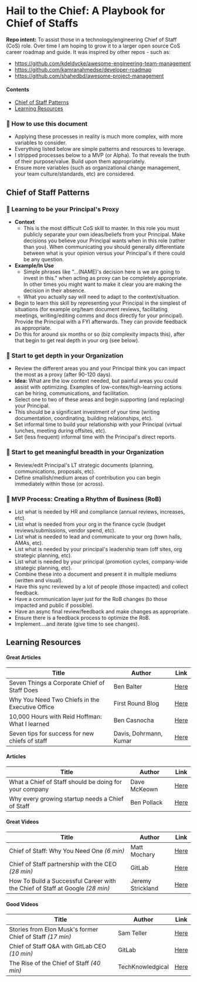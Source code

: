 # Hail to the Chief: A Playbook for Chief of Staffs
**Repo intent:** To assist those in a technology/engineering Chief of Staff (CoS) role. Over time I am hoping to grow it to a larger open source CoS career roadmap and guide. It was inspired by other repos - such as:
* https://github.com/kdeldycke/awesome-engineering-team-management
* https://github.com/kamranahmedse/developer-roadmap
* https://github.com/shahedbd/awesome-project-management

#### Contents
- [Chief of Staff Patterns](https://github.com/mattnigh/hail_to_the_chief/edit/main/README.md#chief-of-staff-patterns)
- [Learning Resources](https://github.com/mattnigh/hail_to_the_chief/edit/main/README.md#learning-resources)

### :blue_book: How to use this document
- Applying these processes in reality is much more complex, with more variables to consider.
- Everything listed below are simple patterns and resources to leverage.
- I stripped processes below to a MVP (or Alpha). To that reveals the truth of their purpose/value. Build upon them appropriately.
- Ensure more variables (such as organizational change management, your team culture/standards, etc) are considered.

##  Chief of Staff Patterns

###  :mega: Learning to be your Principal's Proxy
- **Context**
  - This is the most difficult CoS skill to master. In this role you must publicly separate your own ideas/beliefs from your Principal. Make decisions you believe your Principal wants when in this role (rather than you). When communicating you should generally differentiate between what is your opinion versus your Principal's if there could be any question.
- **Example/In Use**
  - Simple phrases like "...(NAME)'s decision here is we are going to invest in this." when acting as proxy can be completely appropriate. In other times you might want to make it clear you are making the decision in their absence.
  - What you actually say will need to adapt to the context/situation.
- Begin to learn this skill by representing your Principal in the simplest of situations (for example org/team document reviews, facilitating meetings, writing/editing comms and docs directly for your principal). Provide the Principal with a FYI afterwards. They can provide feedback as appropriate.
- Do this for around six months or so (biz complexity impacts this), after that begin to get real depth in your org (see below).

### 🏢 Start to get depth in your Organization
- Review the different areas you and your Principal think you can impact the most as a proxy (after 90-120 days).
- **Idea:** What are the low context needed, but painful areas you could assist with optimizing. Examples of low-contex/high-learning actions can be hiring, communications, and facilitation.
- Select one to two of these areas and begin supporting (and replacing) your Principal.
- This should be a significant investment of your time (writing documentation, coordinating, building relationships, etc).
- Set informal time to build your relationship with your Principal (virtual lunches, meeting during offsites, etc).
- Set (less frequent) informal time with the Principal's direct reports.

### 🏢 Start to get meaningful breadth in your Organization
- Review/edit Principal's LT strategic documents (planning, communications, proposals, etc).  
- Define smallish/medium areas of contribution you can begin immediately within those (or across).

### 📆 MVP Process: Creating a Rhythm of Business (RoB)
- List what is needed by HR and compliance (annual reviews, increases, etc).
- List what is needed from your org in the finance cycle (budget reviews/submissions, vendor spend, etc).
- List what is needed to lead and communicate to your org (town halls, AMAs, etc).
- List what is needed by your principal's leadership team (off sites, org strategic planning, etc).
- List what is needed by your principal (promotion cycles, company-wide strategic planning, etc).
- Combine these into a document and present it in multiple mediums (written and visual).
- Have this sync reviewed by a lot of people (those impacted) and collect feedback.
- Have a communication layer just for the RoB changes (to those impacted and public if possible).
- Have an async final review/feedback and make changes as appropriate.
- Ensure there is a feedback process to optimize the RoB.
- Implement....and iterate (give time to see changes).

## Learning Resources

#### Great Articles
| Title | Author |  Link |  
|------|-----------|---|
|  Seven Things a Corporate Chief of Staff Does    |     Ben Balter      | [Here](https://ben.balter.com/2022/03/09/seven-things-a-corporate-chief-of-staff-does/)  |
|  Why You Need Two Chiefs in the Executive Office   |      First Round Blog     | [Here](https://review.firstround.com/why-you-need-two-chiefs-in-the-executive-office)
|  10,000 Hours with Reid Hoffman: What I learned    |     Ben Casnocha      | [Here](https://casnocha.com/reid-hoffman-lessons)  |
|  Seven tips for success for new chiefs of staff |     Davis, Dohrmann, Kumar      | [Here](https://www.mckinsey.com/industries/public-and-social-sector/our-insights/seven-tips-for-success-for-new-chiefs-of-staff-at-government-agencies)  |

#### Articles
| Title | Author |  Link |  
|------|-----------|---|
|  What a Chief of Staff should be doing for your company    |     Dave McKeown      | [Here](https://www.inc.com/dave-mckeown/what-a-chief-of-staff-should-be-doing-for-your-company.html)  |
|  Why every growing startup needs a Chief of Staff   |      Ben Pollack     | [Here](https://www.charthop.com/resources/blog/best-practices/why-every-growing-startup-needs-a-chief-of-staff/)

#### Great Videos
| Title | Author |  Link |  
|------|-----------|---|
|  Chief of Staff: Why You Need One *(6 min)*    |     Matt Mochary      | [Here](https://www.youtube.com/watch?v=EMlyVjgXyH4)  |
|  Chief of Staff partnership with the CEO *(28 min)*   |      GitLab     | [Here](https://www.youtube.com/watch?v=jdlNhxFTAnM)
|  How To Build a Successful Career with the Chief of Staff at Google  *(28 min)*   |     Jeremy Strickland      | [Here](https://www.youtube.com/watch?v=fOSnwpJX-DM)  |


#### Good Videos
| Title | Author |  Link |  
|------|-----------|---|
|  Stories from Elon Musk's former Chief of Staff *(17 min)*    |     Sam Teller      | [Here](https://www.youtube.com/watch?v=4qqSaK4pXnY)  |
|  Chief of Staff Q&A with GitLab CEO  *(10 min)*  |      GitLab     | [Here](https://www.youtube.com/watch?v=uUwmlJfim6U)
|  The Rise of the Chief of Staff *(40 min)*   |     TechKnowledgical      | [Here](https://www.youtube.com/watch?v=4if3GMuGP94)  |



